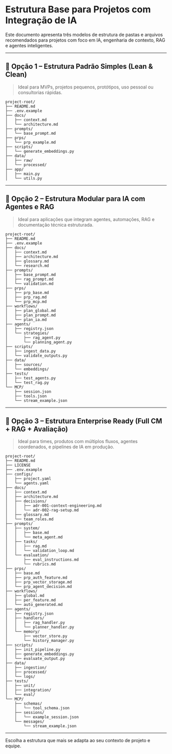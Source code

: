 
# Estrutura Base para Projetos com Integração de IA

Este documento apresenta três modelos de estrutura de pastas e arquivos recomendados para projetos com foco em IA, engenharia de contexto, RAG e agentes inteligentes.

---

## 🔧 Opção 1 – Estrutura Padrão Simples (Lean & Clean)

> Ideal para MVPs, projetos pequenos, protótipos, uso pessoal ou consultorias rápidas.

```
project-root/
├── README.md
├── .env.example
├── docs/
│   ├── context.md
│   └── architecture.md
├── prompts/
│   └── base_prompt.md
├── prps/
│   └── prp_example.md
├── scripts/
│   └── generate_embeddings.py
├── data/
│   ├── raw/
│   └── processed/
├── app/
│   ├── main.py
│   └── utils.py
```

---

## 🧠 Opção 2 – Estrutura Modular para IA com Agentes e RAG

> Ideal para aplicações que integram agentes, automações, RAG e documentação técnica estruturada.

```
project-root/
├── README.md
├── .env.example
├── docs/
│   ├── context.md
│   ├── architecture.md
│   ├── glossary.md
│   └── research.md
├── prompts/
│   ├── base_prompt.md
│   ├── rag_prompt.md
│   └── validation.md
├── prps/
│   ├── prp_base.md
│   ├── prp_rag.md
│   └── prp_mcp.md
├── workflows/
│   ├── plan_global.md
│   ├── plan_prompt.md
│   └── plan_ia.md
├── agents/
│   ├── registry.json
│   └── strategies/
│       ├── rag_agent.py
│       └── planning_agent.py
├── scripts/
│   ├── ingest_data.py
│   └── validate_outputs.py
├── data/
│   ├── sources/
│   └── embeddings/
├── tests/
│   ├── test_agents.py
│   └── test_rag.py
└── MCP/
    ├── session.json
    ├── tools.json
    └── stream_example.json
```

---

## 🏢 Opção 3 – Estrutura Enterprise Ready (Full CM + RAG + Avaliação)

> Ideal para times, produtos com múltiplos fluxos, agentes coordenados, e pipelines de IA em produção.

```
project-root/
├── README.md
├── LICENSE
├── .env.example
├── configs/
│   ├── project.yaml
│   └── agents.yaml
├── docs/
│   ├── context.md
│   ├── architecture.md
│   ├── decisions/
│   │   ├── adr-001-context-engineering.md
│   │   └── adr-002-rag-setup.md
│   ├── glossary.md
│   └── team_roles.md
├── prompts/
│   ├── system/
│   │   ├── base.md
│   │   └── meta_agent.md
│   ├── tasks/
│   │   ├── rag.md
│   │   └── validation_loop.md
│   └── evaluation/
│       ├── eval_instructions.md
│       └── rubrics.md
├── prps/
│   ├── base.md
│   ├── prp_auth_feature.md
│   ├── prp_vector_storage.md
│   └── prp_agent_decision.md
├── workflows/
│   ├── global.md
│   ├── per_feature.md
│   └── auto_generated.md
├── agents/
│   ├── registry.json
│   ├── handlers/
│   │   ├── rag_handler.py
│   │   └── planner_handler.py
│   └── memory/
│       ├── vector_store.py
│       └── history_manager.py
├── scripts/
│   ├── init_pipeline.py
│   ├── generate_embeddings.py
│   └── evaluate_output.py
├── data/
│   ├── ingestion/
│   ├── processed/
│   └── logs/
├── tests/
│   ├── unit/
│   ├── integration/
│   └── eval/
└── MCP/
    ├── schemas/
    │   └── tool_schema.json
    ├── sessions/
    │   └── example_session.json
    └── messages/
        └── stream_example.json
```

---

Escolha a estrutura que mais se adapta ao seu contexto de projeto e equipe.
